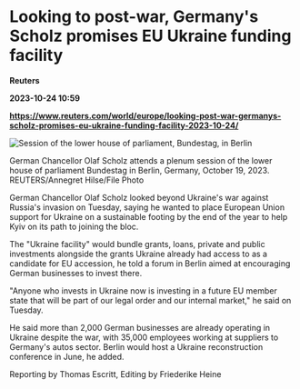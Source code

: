 # Looking to post-war, Germany's Scholz promises EU Ukraine funding facility
**Reuters**

**2023-10-24 10:59**

**https://www.reuters.com/world/europe/looking-post-war-germanys-scholz-promises-eu-ukraine-funding-facility-2023-10-24/**

![Session of the lower house of parliament, Bundestag, in Berlin](https://www.reuters.com/resizer/7Bxu1-Y3-TImFKg3ZPOLjiCwZNA=/1920x0/filters:quality(80)/cloudfront-us-east-2.images.arcpublishing.com/reuters/EZNSM45RMVI4HEW3KPWGEDKJMA.jpg)

German Chancellor Olaf Scholz attends a plenum session of the lower house of parliament Bundestag in Berlin, Germany, October 19, 2023. REUTERS/Annegret Hilse/File Photo

German Chancellor Olaf Scholz looked beyond Ukraine's war against Russia's invasion on Tuesday, saying he wanted to place European Union support for Ukraine on a sustainable footing by the end of the year to help Kyiv on its path to joining the bloc.

The "Ukraine facility" would bundle grants, loans, private and public investments alongside the grants Ukraine already had access to as a candidate for EU accession, he told a forum in Berlin aimed at encouraging German businesses to invest there.

"Anyone who invests in Ukraine now is investing in a future EU member state that will be part of our legal order and our internal market," he said on Tuesday.

He said more than 2,000 German businesses are already operating in Ukraine despite the war, with 35,000 employees working at suppliers to Germany's autos sector. Berlin would host a Ukraine reconstruction conference in June, he added.

Reporting by Thomas Escritt, Editing by Friederike Heine